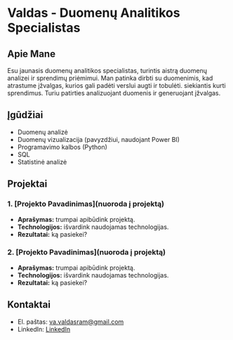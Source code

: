 # Valdas - Duomenų Analitikos Specialistas

## Apie Mane
Esu jaunasis duomenų analitikos specialistas, turintis aistrą duomenų analizei ir sprendimų priėmimui. Man patinka dirbti su duomenimis, kad atrastume įžvalgas, kurios gali padėti verslui augti ir tobulėti. siekiantis kurti sprendimus. Turiu patirties analizuojant duomenis ir generuojant įžvalgas.

## Įgūdžiai
- Duomenų analizė
- Duomenų vizualizacija (pavyzdžiui, naudojant Power BI)
- Programavimo kalbos (Python)
- SQL
- Statistinė analizė

## Projektai
### 1. [Projekto Pavadinimas](nuoroda į projektą)
- **Aprašymas:** trumpai apibūdink projektą.
- **Technologijos:** išvardink naudojamas technologijas.
- **Rezultatai:** ką pasiekei?

### 2. [Projekto Pavadinimas](nuoroda į projektą)
- **Aprašymas:** trumpai apibūdink projektą.
- **Technologijos:** išvardink naudojamas technologijas.
- **Rezultatai:** ką pasiekei?

## Kontaktai
- El. paštas: [va.valdasram@gmail.com](mailto:tavo.el.paštas@example.com)
- LinkedIn: [LinkedIn](www.linkedin.com/in/valdas-ramanauskas-889b40335)
